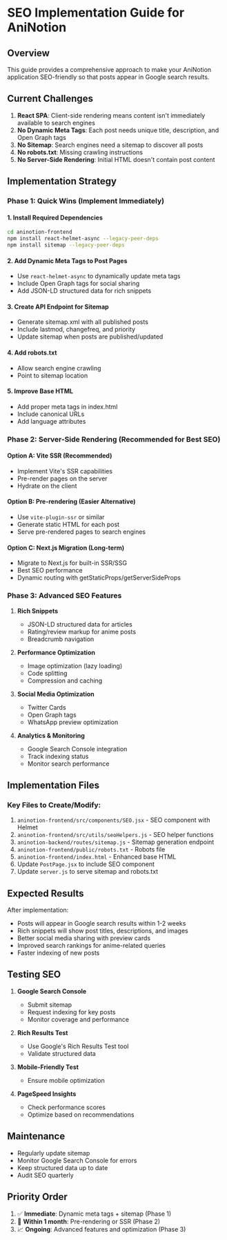 # SEO Implementation Guide for AniNotion

## Overview
This guide provides a comprehensive approach to make your AniNotion application SEO-friendly so that posts appear in Google search results.

## Current Challenges
1. **React SPA**: Client-side rendering means content isn't immediately available to search engines
2. **No Dynamic Meta Tags**: Each post needs unique title, description, and Open Graph tags
3. **No Sitemap**: Search engines need a sitemap to discover all posts
4. **No robots.txt**: Missing crawling instructions
5. **No Server-Side Rendering**: Initial HTML doesn't contain post content

## Implementation Strategy

### Phase 1: Quick Wins (Implement Immediately)

#### 1. Install Required Dependencies
```bash
cd aninotion-frontend
npm install react-helmet-async --legacy-peer-deps
npm install sitemap --legacy-peer-deps
```

#### 2. Add Dynamic Meta Tags to Post Pages
- Use `react-helmet-async` to dynamically update meta tags
- Include Open Graph tags for social sharing
- Add JSON-LD structured data for rich snippets

#### 3. Create API Endpoint for Sitemap
- Generate sitemap.xml with all published posts
- Include lastmod, changefreq, and priority
- Update sitemap when posts are published/updated

#### 4. Add robots.txt
- Allow search engine crawling
- Point to sitemap location

#### 5. Improve Base HTML
- Add proper meta tags in index.html
- Include canonical URLs
- Add language attributes

### Phase 2: Server-Side Rendering (Recommended for Best SEO)

#### Option A: Vite SSR (Recommended)
- Implement Vite's SSR capabilities
- Pre-render pages on the server
- Hydrate on the client

#### Option B: Pre-rendering (Easier Alternative)
- Use `vite-plugin-ssr` or similar
- Generate static HTML for each post
- Serve pre-rendered pages to search engines

#### Option C: Next.js Migration (Long-term)
- Migrate to Next.js for built-in SSR/SSG
- Best SEO performance
- Dynamic routing with getStaticProps/getServerSideProps

### Phase 3: Advanced SEO Features

1. **Rich Snippets**
   - JSON-LD structured data for articles
   - Rating/review markup for anime posts
   - Breadcrumb navigation

2. **Performance Optimization**
   - Image optimization (lazy loading)
   - Code splitting
   - Compression and caching

3. **Social Media Optimization**
   - Twitter Cards
   - Open Graph tags
   - WhatsApp preview optimization

4. **Analytics & Monitoring**
   - Google Search Console integration
   - Track indexing status
   - Monitor search performance

## Implementation Files

### Key Files to Create/Modify:
1. `aninotion-frontend/src/components/SEO.jsx` - SEO component with Helmet
2. `aninotion-frontend/src/utils/seoHelpers.js` - SEO helper functions
3. `aninotion-backend/routes/sitemap.js` - Sitemap generation endpoint
4. `aninotion-frontend/public/robots.txt` - Robots file
5. `aninotion-frontend/index.html` - Enhanced base HTML
6. Update `PostPage.jsx` to include SEO component
7. Update `server.js` to serve sitemap and robots.txt

## Expected Results

After implementation:
- Posts will appear in Google search results within 1-2 weeks
- Rich snippets will show post titles, descriptions, and images
- Better social media sharing with preview cards
- Improved search rankings for anime-related queries
- Faster indexing of new posts

## Testing SEO

1. **Google Search Console**
   - Submit sitemap
   - Request indexing for key posts
   - Monitor coverage and performance

2. **Rich Results Test**
   - Use Google's Rich Results Test tool
   - Validate structured data

3. **Mobile-Friendly Test**
   - Ensure mobile optimization

4. **PageSpeed Insights**
   - Check performance scores
   - Optimize based on recommendations

## Maintenance

- Regularly update sitemap
- Monitor Google Search Console for errors
- Keep structured data up to date
- Audit SEO quarterly

## Priority Order

1. ✅ **Immediate**: Dynamic meta tags + sitemap (Phase 1)
2. 🔄 **Within 1 month**: Pre-rendering or SSR (Phase 2)
3. 📈 **Ongoing**: Advanced features and optimization (Phase 3)
